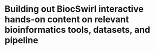 # Building out BiocSwirl interactive hands-on content on relevant bioinformatics tools, datasets, and pipeline
